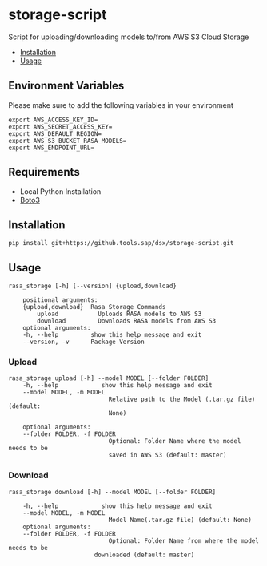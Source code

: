 # storage-script

Script for uploading/downloading models to/from AWS S3 Cloud Storage

- [Installation](#installation)
- [Usage](#usage)

## Environment Variables

Please make sure to add the following variables in your environment

```
export AWS_ACCESS_KEY_ID=
export AWS_SECRET_ACCESS_KEY=
export AWS_DEFAULT_REGION=
export AWS_S3_BUCKET_RASA_MODELS=
export AWS_ENDPOINT_URL=
```

## Requirements

* Local Python Installation
* [Boto3](https://pypi.org/project/boto3/)

## Installation
```
pip install git+https://github.tools.sap/dsx/storage-script.git
```

## Usage

```
rasa_storage [-h] [--version] {upload,download} 

    positional arguments:
    {upload,download}  Rasa Storage Commands
        upload           Uploads RASA models to AWS S3
        download         Downloads RASA models from AWS S3
    optional arguments:
    -h, --help         show this help message and exit
    --version, -v      Package Version
````

### Upload

```
rasa_storage upload [-h] --model MODEL [--folder FOLDER]
    -h, --help            show this help message and exit
    --model MODEL, -m MODEL
                            Relative path to the Model (.tar.gz file) (default:
                            None)
    
    optional arguments:
    --folder FOLDER, -f FOLDER
                            Optional: Folder Name where the model needs to be
                            saved in AWS S3 (default: master)
````

### Download

```
rasa_storage download [-h] --model MODEL [--folder FOLDER]

    -h, --help            show this help message and exit
    --model MODEL, -m MODEL
                            Model Name(.tar.gz file) (default: None)
    optional arguments:
    --folder FOLDER, -f FOLDER
                            Optional: Folder Name from where the model needs to be
                        downloaded (default: master)
```